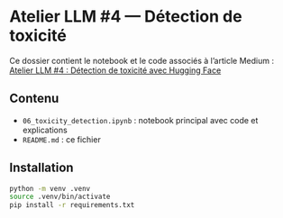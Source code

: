 # Atelier LLM #4 — Détection de toxicité

Ce dossier contient le notebook et le code associés à l’article Medium :  
[Atelier LLM #4 : Détection de toxicité avec Hugging Face](LIEN_VERS_ARTICLE)

## Contenu
- `06_toxicity_detection.ipynb` : notebook principal avec code et explications
- `README.md` : ce fichier

## Installation
```bash
python -m venv .venv
source .venv/bin/activate
pip install -r requirements.txt
```
